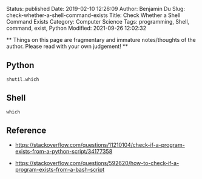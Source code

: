 Status: published
Date: 2019-02-10 12:26:09
Author: Benjamin Du
Slug: check-whether-a-shell-command-exists
Title: Check Whether a Shell Command Exists
Category: Computer Science
Tags: programming, Shell, command, exist, Python
Modified: 2021-09-26 12:02:32

**
Things on this page are fragmentary and immature notes/thoughts of the author.
Please read with your own judgement!
**

## Python

`shutil.which`

## Shell

`which`

## Reference

- https://stackoverflow.com/questions/11210104/check-if-a-program-exists-from-a-python-script/34177358

- https://stackoverflow.com/questions/592620/how-to-check-if-a-program-exists-from-a-bash-script
